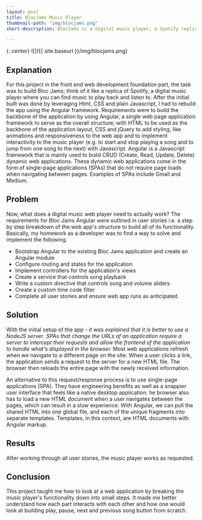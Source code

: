 ```yaml
---
layout: post
title: BlocJams Music Player
thumbnail-path: "img/blocjams.png"
short-description: BlocJams is a digital music player, a Spotify replica where you can find music to play back and listen to online.

---
```


{:.center}
![]({{ site.baseurl }}/img/blocjams.png)

## Explanation

For this project in the front end web development foundation part, the task was to build Bloc Jams; think of it like a replica of Spotify, a digital music player where you can find music to play back and listen to. After the initial built was done by leveraging Html, CSS and plain Javascript, I had to rebuild the app using the Angular framework.  Requirements were to build the backbone of the application by using Angular, a single web page application framework to serve as the overall structure; with HTML to be used as the backbone of the application layout, CSS and jQuery to add styling, like animations and responsiveness to the web app and to implement interactivity to the music player (e.g. to start and stop playing a song and to jump from one song to the next) with Javascript. 
Angular is a Javascript framework that is mainly used to build CRUD (Create, Read, Update, Delete) dynamic web applications. These dynamic web applications come in the form of single-page applications (SPAs) that do not require page loads when navigating between pages. Examples of SPAs include Gmail and Medium.

## Problem

Now, what does a digital music web player need to actually work? The requirements for Bloc Jams Angular were outlined in user stories i.e. a step by step breakdown of the web app's structure to build all of its functionality. Basically, my homework as a developer was to find a way to solve and implement the following.  
* Bootstrap Angular to the existing Bloc Jams application and create an Angular module
* Configure routing and states for the application
* Implement controllers for the application's views
* Create a service that controls song playback
* Write a custom directive that controls song and volume sliders
* Create a custom time code filter
* Complete all user stories and ensure web app runs as anticipated

## Solution

With the initial setup of the app - *it was explained that it is better to use a NodeJS server*. *SPAs that change the URLs of an application require a server to intercept their requests and allow the frontend of the application to handle what's displayed in the browser.*
Most web applications refresh when we navigate to a different page on the site. When a user clicks a link, the application sends a request to the server for a new HTML file. The browser then reloads the entire page with the newly received information.

An alternative to this request/response process is to use single-page applications (SPA). They have engineering benefits as well as a snappier user interface that feels like a native desktop application.
he browser also has to load a new HTML document when a user navigates between the pages, which can result in a slow experience. With Angular, we can pull the shared HTML into one global file, and each of the unique fragments into separate templates. Templates, in this context, are HTML documents with Angular markup.

## Results

After working through all user stories, the music player works as requested. 

## Conclusion

This project taught me how to look at a web application by breaking the music player's functionality down into small steps. It made me better understand how each part interacts with each other and how one would look at building play, pause, next and previous song button from scratch. 